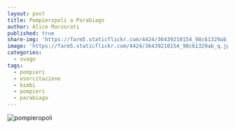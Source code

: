 ```yaml
---
layout: post
title: Pompieropoli a Parabiago
author: Alice Marzorati
published: true
share-img: 'https://farm5.staticflickr.com/4424/36439210154_98c61329ab_q.jpg'
image: 'https://farm5.staticflickr.com/4424/36439210154_98c61329ab_q.jpg'
categories:
  - svago
tags:
  - pompieri
  - esercitazione
  - bimbi
  - pompieri
  - parabiago
---
```

![pompieropoli](https://farm5.staticflickr.com/4424/36439210154_b80509fd92_h.jpg)
